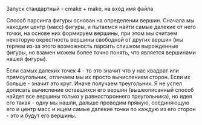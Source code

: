 Запуск стандартный - cmake + make, на вход имя файла

Способ парсинга фигуры основан на определении вершин. Сначала мы находим центр (масс) фигуры, и пытаемся найти самые далекие от него точки, на основе них формируем вершины, при этом мы считаем некоторую окрестность вершины свободной от других вершин (мы теряем из-за этого возможность парсить слишком вырожденные фигуры, но взамен можем более точно понять, что является вершинами нашей фигуры).

Если самых далеких точек 4 - то это значит что у нас квадрат или прямоугольник, отличаем мы их просто вычислением сторон. Если их больше - значит это круг. Иначе получаем треугольник. Я не успел дописать вычисление оставшихся его вершин (вышеописанный способ найдет все вершины только у равностороннего треугольника), но идея его такая - одну мы нашли, дальше проводим прямую, соединяющую его и центр масс и ищем самые далекие точки по каждую из его сторон - это и будут его вершины.